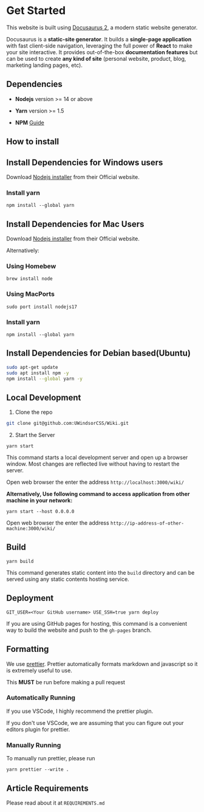 # Get Started

This website is built using [Docusaurus 2](https://v2.docusaurus.io/), a modern static website generator.

Docusaurus is a **static-site generator**. It builds a **single-page application** with fast client-side navigation, leveraging the full power of **React** to make your site interactive. It provides out-of-the-box **documentation features** but can be used to create **any kind of site** (personal website, product, blog, marketing landing pages, etc).

## Dependencies

* **Nodejs** version >= 14 or above

* **Yarn** version >= 1.5

* **NPM** [Guide](https://docs.npmjs.com/downloading-and-installing-node-js-and-npm)


## How to install

## Install Dependencies for Windows users

Download [Nodejs installer](https://nodejs.org/en/download/) from their Official website.

### Install yarn

```
npm install --global yarn
```

## Install Dependencies for Mac Users

Download [Nodejs installer](https://nodejs.org/en/download/) from their Official website.

Alternatively:

### Using Homebew

```
brew install node
```

### Using MacPorts

```
sudo port install nodejs17
```

### Install yarn

```
npm install --global yarn
```

## Install Dependencies for Debian based(Ubuntu)

```bash
sudo apt-get update
sudo apt install npm -y
npm install --global yarn -y
```

## Local Development

1. Clone the repo

```bash
git clone git@github.com:UWindsorCSS/Wiki.git
```

2. Start the Server

```console
yarn start
```

This command starts a local development server and open up a browser window. Most changes are reflected live without having to restart the server.

Open web browser the enter the address `http://localhost:3000/wiki/`

**Alternatively, Use following command to access application from other machine in your network:**

`yarn start --host 0.0.0.0`

Open web browser the enter the address `http://ip-address-of-other-machine:3000/wiki/`

## Build

```console
yarn build
```

This command generates static content into the `build` directory and can be served using any static contents hosting service.

## Deployment

```console
GIT_USER=<Your GitHub username> USE_SSH=true yarn deploy
```

If you are using GitHub pages for hosting, this command is a convenient way to build the website and push to the `gh-pages` branch.

## Formatting

We use [prettier](https://prettier.io). Prettier automatically formats markdown and javascript so it is extremely useful to use.

This **MUST** be run before making a pull request

### Automatically Running

If you use VSCode, I highly recommend the prettier plugin.

If you don't use VSCode, we are assuming that you can figure out your editors plugin for prettier.

### Manually Running

To manually run prettier, please run

```console
yarn prettier --write .
```

## Article Requirements

Please read about it at `REQUIREMENTS.md`
